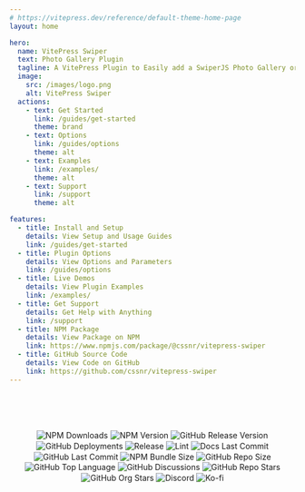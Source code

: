 ```yaml
---
# https://vitepress.dev/reference/default-theme-home-page
layout: home

hero:
  name: VitePress Swiper
  text: Photo Gallery Plugin
  tagline: A VitePress Plugin to Easily add a SwiperJS Photo Gallery or Image Slideshow with Custom Options.
  image:
    src: /images/logo.png
    alt: VitePress Swiper
  actions:
    - text: Get Started
      link: /guides/get-started
      theme: brand
    - text: Options
      link: /guides/options
      theme: alt
    - text: Examples
      link: /examples/
      theme: alt
    - text: Support
      link: /support
      theme: alt

features:
  - title: Install and Setup
    details: View Setup and Usage Guides
    link: /guides/get-started
  - title: Plugin Options
    details: View Options and Parameters
    link: /guides/options
  - title: Live Demos
    details: View Plugin Examples
    link: /examples/
  - title: Get Support
    details: Get Help with Anything
    link: /support
  - title: NPM Package
    details: View Package on NPM
    link: https://www.npmjs.com/package/@cssnr/vitepress-swiper
  - title: GitHub Source Code
    details: View Code on GitHub
    link: https://github.com/cssnr/vitepress-swiper
---
```


<style>
.badges > p {
    margin-top: 80px;
    text-align: center;
}

.badges img {
    display: inline-block;
    vertical-align: middle;
    transform: translateZ(0);
    box-shadow: 0 0 1px rgba(0, 0, 0, 0);
    backface-visibility: hidden;
    -moz-osx-font-smoothing: grayscale;
    transition-duration: 0.3s;
    transition-property: transform;
}
.badges img:hover {
    transform: scale(1.05);
}
</style>

<div class="badges">

[![NPM Downloads](https://img.shields.io/npm/dw/%40cssnr%2Fvitepress-swiper?logo=npm)](https://www.npmjs.com/package/@cssnr/vitepress-swiper)
[![NPM Version](https://img.shields.io/npm/v/%40cssnr%2Fvitepress-swiper?logo=npm)](https://www.npmjs.com/package/@cssnr/vitepress-swiper)
[![GitHub Release Version](https://img.shields.io/github/v/release/cssnr/vitepress-swiper?logo=github)](https://github.com/cssnr/vitepress-swiper/releases/latest)
[![GitHub Deployments](https://img.shields.io/github/deployments/cssnr/vitepress-swiper/npm?logo=npm&label=deploy)](https://github.com/cssnr/vitepress-swiper/deployments)
[![Release](https://img.shields.io/github/actions/workflow/status/cssnr/vitepress-swiper/release.yaml?logo=cachet&label=release)](https://github.com/cssnr/vitepress-swiper/actions/workflows/release.yaml)
[![Lint](https://img.shields.io/github/actions/workflow/status/cssnr/vitepress-swiper/lint.yaml?logo=cachet&label=lint)](https://github.com/cssnr/vitepress-swiper/actions/workflows/lint.yaml)
[![Docs Last Commit](https://img.shields.io/github/last-commit/cssnr/vitepress-swiper-docs?logo=vitepress&logoColor=white&label=docs)](https://github.com/cssnr/vitepress-swiper-docs)
[![GitHub Last Commit](https://img.shields.io/github/last-commit/cssnr/vitepress-swiper?logo=github)](https://github.com/cssnr/vitepress-swiper/pulse)
[![NPM Bundle Size](https://img.shields.io/bundlephobia/min/%40cssnr%2Fvitepress-swiper?logo=npm)](https://bundlephobia.com/package/@cssnr/vitepress-swiper)
[![GitHub Repo Size](https://img.shields.io/github/repo-size/cssnr/vitepress-swiper?logo=bookstack&logoColor=white&label=repo%20size)](https://github.com/cssnr/vitepress-swiper)
[![GitHub Top Language](https://img.shields.io/github/languages/top/cssnr/vitepress-swiper?logo=htmx&logoColor=white)](https://github.com/cssnr/vitepress-swiper)
[![GitHub Discussions](https://img.shields.io/github/discussions/cssnr/vitepress-swiper?logo=github)](https://github.com/cssnr/vitepress-swiper/discussions)
[![GitHub Repo Stars](https://img.shields.io/github/stars/cssnr/vitepress-swiper?style=flat&logo=github)](https://github.com/cssnr/vitepress-swiper/stargazers)
[![GitHub Org Stars](https://img.shields.io/github/stars/cssnr?style=flat&logo=github&label=org%20stars)](https://cssnr.github.io/)
[![Discord](https://img.shields.io/discord/899171661457293343?logo=discord&logoColor=white&label=discord&color=7289da)](https://discord.gg/wXy6m2X8wY)
[![Ko-fi](https://img.shields.io/badge/Ko--fi-72a5f2?logo=kofi&label=support)](https://ko-fi.com/cssnr)

</div>
